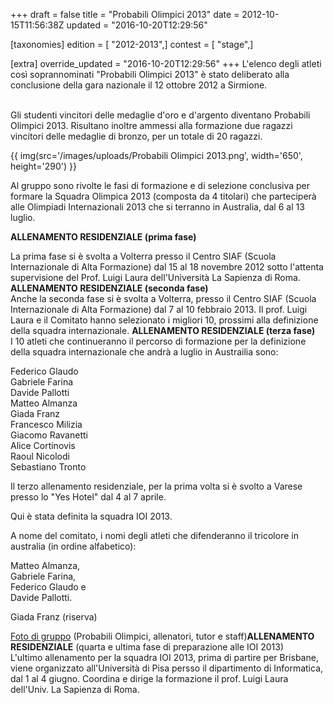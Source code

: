 +++
draft = false
title = "Probabili Olimpici 2013"
date = 2012-10-15T11:56:38Z
updated = "2016-10-20T12:29:56"

[taxonomies]
edition = [ "2012-2013",]
contest = [ "stage",]

[extra]
override_updated = "2016-10-20T12:29:56"
+++
L'elenco degli atleti così soprannominati "Probabili Olimpici 2013" è stato deliberato alla conclusione della gara nazionale il 12 ottobre 2012 a Sirmione.

<br/> Gli studenti vincitori delle medaglie d'oro e d'argento diventano Probabili Olimpici 2013. Risultano inoltre ammessi alla formazione due ragazzi vincitori delle medaglie di bronzo, per un totale di 20 ragazzi.

{{ img(src='/images/uploads/Probabili Olimpici 2013.png', width='650', height='290') }}

Al gruppo sono rivolte le fasi di formazione e di selezione conclusiva per formare la Squadra Olimpica 2013 (composta da 4 titolari) che parteciperà alle Olimpiadi Internazionali 2013 che si terranno in Australia, dal 6 al 13 luglio.

**ALLENAMENTO RESIDENZIALE (prima fase)**

La prima fase si è svolta a Volterra presso il Centro SIAF (Scuola Internazionale di Alta Formazione) dal 15 al 18 novembre 2012 sotto l'attenta supervisione del Prof. Luigi Laura dell'Università La Sapienza di Roma. **ALLENAMENTO RESIDENZIALE (seconda fase)**<br/> Anche la seconda fase si è svolta a Volterra, presso il Centro SIAF (Scuola Internazionale di Alta Formazione) dal 7 al 10 febbraio 2013. Il prof. Luigi Laura e il Comitato hanno selezionato i migliori 10, prossimi alla definizione della squadra internazionale. **ALLENAMENTO RESIDENZIALE (terza fase)**<br/> I 10 atleti che continueranno il percorso di formazione per la definizione della squadra internazionale che andrà a luglio in Austrailia sono:

Federico Glaudo<br/>Gabriele Farina<br/>Davide Pallotti<br/>Matteo Almanza<br/>Giada Franz<br/>Francesco Milizia<br/>Giacomo Ravanetti<br/>Alice Cortinovis<br/>Raoul Nicolodi<br/>Sebastiano Tronto

Il terzo allenamento residenziale, per la prima volta si è svolto a Varese presso lo "Yes Hotel" dal 4 al 7 aprile.

Qui è stata definita la squadra IOI 2013.

A nome del comitato, i nomi degli atleti che difenderanno il tricolore in australia (in ordine alfabetico):

Matteo Almanza,<br/> Gabriele Farina,<br/> Federico Glaudo e<br/> Davide Pallotti.

Giada Franz (riserva)

[Foto di gruppo](/images/uploads/image.jpeg) (Probabili Olimpici, allenatori, tutor e staff)**ALLENAMENTO RESIDENZIALE** (quarta e ultima fase di preparazione alle IOI 2013)<br/> L'ultimo allenamento per la squadra IOI 2013, prima di partire per Brisbane, viene organizzato all'Università di Pisa persso il dipartimento di Informatica, dal 1 al 4 giugno. Coordina e dirige la formazione il prof. Luigi Laura dell'Univ. La Sapienza di Roma.
